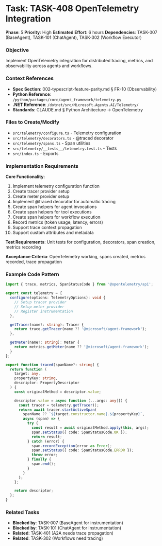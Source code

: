 # Task: TASK-408 OpenTelemetry Integration

**Phase**: 5
**Priority**: High
**Estimated Effort**: 6 hours
**Dependencies**: TASK-007 (BaseAgent), TASK-101 (ChatAgent), TASK-302 (Workflow Executor)

### Objective
Implement OpenTelemetry integration for distributed tracing, metrics, and observability across agents and workflows.

### Context References
- **Spec Section**: 002-typescript-feature-parity.md § FR-10 (Observability)
- **Python Reference**: `/python/packages/core/agent_framework/telemetry.py`
- **.NET Reference**: `/dotnet/src/Microsoft.Agents.AI/Telemetry/`
- **Standards**: CLAUDE.md § Python Architecture → OpenTelemetry

### Files to Create/Modify
- `src/telemetry/configure.ts` - Telemetry configuration
- `src/telemetry/decorators.ts` - @traced decorator
- `src/telemetry/spans.ts` - Span utilities
- `src/telemetry/__tests__/telemetry.test.ts` - Tests
- `src/index.ts` - Exports

### Implementation Requirements

**Core Functionality**:
1. Implement telemetry configuration function
2. Create tracer provider setup
3. Create meter provider setup
4. Implement @traced decorator for automatic tracing
5. Create span helpers for agent invocations
6. Create span helpers for tool executions
7. Create span helpers for workflow execution
8. Record metrics (token usage, latency, errors)
9. Support trace context propagation
10. Support custom attributes and metadata

**Test Requirements**: Unit tests for configuration, decorators, span creation, metrics recording

**Acceptance Criteria**: OpenTelemetry working, spans created, metrics recorded, trace propagation

### Example Code Pattern
```typescript
import { trace, metrics, SpanStatusCode } from '@opentelemetry/api';

export const telemetry = {
  configure(options: TelemetryOptions): void {
    // Setup tracer provider
    // Setup meter provider
    // Register instrumentation
  },

  getTracer(name?: string): Tracer {
    return trace.getTracer(name ?? '@microsoft/agent-framework');
  },

  getMeter(name?: string): Meter {
    return metrics.getMeter(name ?? '@microsoft/agent-framework');
  }
};

export function traced(spanName?: string) {
  return function (
    target: any,
    propertyKey: string,
    descriptor: PropertyDescriptor
  ) {
    const originalMethod = descriptor.value;

    descriptor.value = async function (...args: any[]) {
      const tracer = telemetry.getTracer();
      return await tracer.startActiveSpan(
        spanName ?? `${target.constructor.name}.${propertyKey}`,
        async (span) => {
          try {
            const result = await originalMethod.apply(this, args);
            span.setStatus({ code: SpanStatusCode.OK });
            return result;
          } catch (error) {
            span.recordException(error as Error);
            span.setStatus({ code: SpanStatusCode.ERROR });
            throw error;
          } finally {
            span.end();
          }
        }
      );
    };

    return descriptor;
  };
}
```

### Related Tasks
- **Blocked by**: TASK-007 (BaseAgent for instrumentation)
- **Blocked by**: TASK-101 (ChatAgent for instrumentation)
- **Related**: TASK-401 (A2A needs trace propagation)
- **Related**: TASK-302 (Workflows need tracing)

